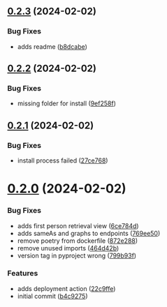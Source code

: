 ## [0.2.3](https://github.com/acdh-oeaw/semantic-kraus-api/compare/v0.2.2...v0.2.3) (2024-02-02)


### Bug Fixes

* adds readme ([b8dcabe](https://github.com/acdh-oeaw/semantic-kraus-api/commit/b8dcabe56190de64fd13a3c4539dfcf0b042f2ca))



## [0.2.2](https://github.com/acdh-oeaw/semantic-kraus-api/compare/v0.2.1...v0.2.2) (2024-02-02)


### Bug Fixes

* missing folder for install ([9ef258f](https://github.com/acdh-oeaw/semantic-kraus-api/commit/9ef258fddec984a6b5fd249b8f4c14edf3c8860c))



## [0.2.1](https://github.com/acdh-oeaw/semantic-kraus-api/compare/v0.2.0...v0.2.1) (2024-02-02)


### Bug Fixes

* install process failed ([27ce768](https://github.com/acdh-oeaw/semantic-kraus-api/commit/27ce768aafeae5587d8a1b6c41617558b75e983c))



# [0.2.0](https://github.com/acdh-oeaw/semantic-kraus-api/compare/b4c92756b9f13c2b151507110ecae8cb611d3076...v0.2.0) (2024-02-02)


### Bug Fixes

* adds first person retrieval view ([6ce784d](https://github.com/acdh-oeaw/semantic-kraus-api/commit/6ce784da3e82389344c37ae8eab53fe0794857d7))
* adds sameAs and graphs to endpoints ([769ee50](https://github.com/acdh-oeaw/semantic-kraus-api/commit/769ee502206ad0b0b206eaa71b50b3a662744578))
* remove poetry from dockerfile ([872e288](https://github.com/acdh-oeaw/semantic-kraus-api/commit/872e288e146edadb47a8300313ef9855bc840a48))
* remove unused imports ([464d42b](https://github.com/acdh-oeaw/semantic-kraus-api/commit/464d42b49792e5da28cf4b2ad7eb18eb48a2a731))
* version tag in pyproject wrong ([799b93f](https://github.com/acdh-oeaw/semantic-kraus-api/commit/799b93f9abc733909465b06c823fe6ff2c06ba60))


### Features

* adds deployment action ([22c9ffe](https://github.com/acdh-oeaw/semantic-kraus-api/commit/22c9ffe756eeae889db9b85e3b2491e9d973c594))
* initial commit ([b4c9275](https://github.com/acdh-oeaw/semantic-kraus-api/commit/b4c92756b9f13c2b151507110ecae8cb611d3076))



